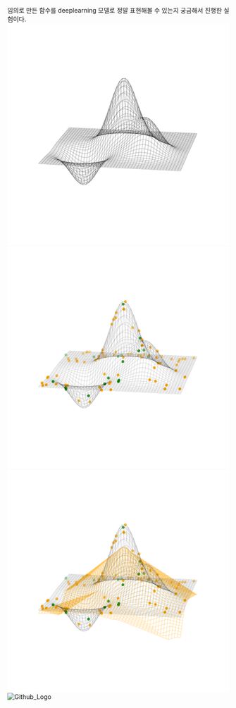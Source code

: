 임의로 만든 함수를 deeplearning 모델로 정말 표현해볼 수 있는지 궁금해서 진행한 실험이다.
![Github_Logo](./image/general.png)  
![Github_Logo](./image/sample2.png)
![Github_Logo](./image/regression2.png)
![Github_Logo](./gif/sample.gif)